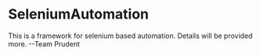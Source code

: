 # SeleniumAutomation
This is a framework for selenium based automation. Details will be provided more.
--Team Prudent
